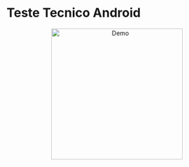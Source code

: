 # Teste Tecnico Android
<div align="center">
  <img src="https://github.com/user-attachments/assets/2c303b03-2c49-4d6f-a148-9fadc9f748d4" alt="Demo" width="300"/>
</div>

